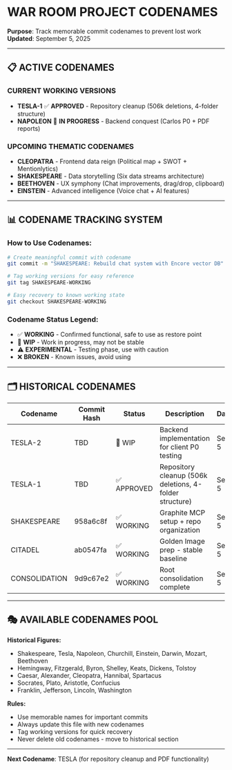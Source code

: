 # WAR ROOM PROJECT CODENAMES
**Purpose**: Track memorable commit codenames to prevent lost work
**Updated**: September 5, 2025

---

## 📋 ACTIVE CODENAMES

### **CURRENT WORKING VERSIONS**
- **TESLA-1** ✅ **APPROVED** - Repository cleanup (506k deletions, 4-folder structure)
- **NAPOLEON** 🔄 **IN PROGRESS** - Backend conquest (Carlos P0 + PDF reports)

### **UPCOMING THEMATIC CODENAMES**
- **CLEOPATRA** - Frontend data reign (Political map + SWOT + Mentionlytics)
- **SHAKESPEARE** - Data storytelling (Six data streams architecture)
- **BEETHOVEN** - UX symphony (Chat improvements, drag/drop, clipboard)
- **EINSTEIN** - Advanced intelligence (Voice chat + AI features)

---

## 📊 CODENAME TRACKING SYSTEM

### **How to Use Codenames:**
```bash
# Create meaningful commit with codename
git commit -m "SHAKESPEARE: Rebuild chat system with Encore vector DB"

# Tag working versions for easy reference
git tag SHAKESPEARE-WORKING

# Easy recovery to known working state
git checkout SHAKESPEARE-WORKING
```

### **Codename Status Legend:**
- ✅ **WORKING** - Confirmed functional, safe to use as restore point
- 🔄 **WIP** - Work in progress, may not be stable
- ⚠️ **EXPERIMENTAL** - Testing phase, use with caution
- ❌ **BROKEN** - Known issues, avoid using

---

## 🗂️ HISTORICAL CODENAMES

| Codename | Commit Hash | Status | Description | Date |
|----------|-------------|--------|-------------|------|
| TESLA-2 | TBD | 🔄 WIP | Backend implementation for client P0 testing | Sept 5 |
| TESLA-1 | TBD | ✅ APPROVED | Repository cleanup (506k deletions, 4-folder structure) | Sept 5 |
| SHAKESPEARE | 958a6c8f | ✅ WORKING | Graphite MCP setup + repo organization | Sept 5 |
| CITADEL | ab0547fa | ✅ WORKING | Golden Image prep - stable baseline | Sept 5 |
| CONSOLIDATION | 9d9c67e2 | ✅ WORKING | Root consolidation complete | Sept 5 |

---

## 🎭 AVAILABLE CODENAMES POOL

**Historical Figures:**
- Shakespeare, Tesla, Napoleon, Churchill, Einstein, Darwin, Mozart, Beethoven
- Hemingway, Fitzgerald, Byron, Shelley, Keats, Dickens, Tolstoy
- Caesar, Alexander, Cleopatra, Hannibal, Spartacus
- Socrates, Plato, Aristotle, Confucius
- Franklin, Jefferson, Lincoln, Washington

**Rules:**
- Use memorable names for important commits
- Always update this file with new codenames
- Tag working versions for quick recovery
- Never delete old codenames - move to historical section

---

**Next Codename**: TESLA (for repository cleanup and PDF functionality)